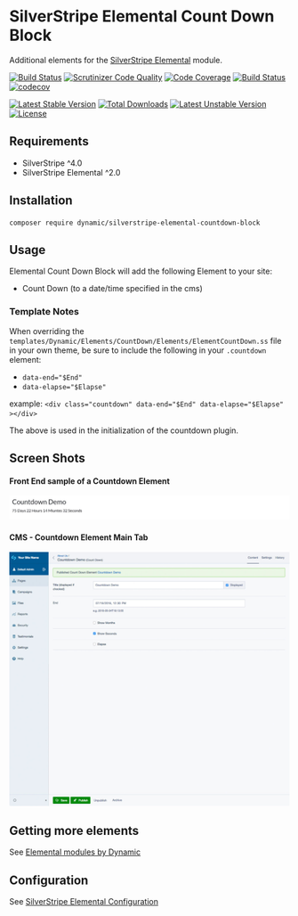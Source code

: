# SilverStripe Elemental Count Down Block

Additional elements for the [SilverStripe Elemental](https://github.com/dnadesign/silverstripe-elemental) module.

[![Build Status](https://travis-ci.org/dynamic/silverstripe-elemental-countdown.svg?branch=master)](https://travis-ci.org/dynamic/silverstripe-elemental-countdown)
[![Scrutinizer Code Quality](https://scrutinizer-ci.com/g/dynamic/silverstripe-elemental-countdown/badges/quality-score.png?b=master)](https://scrutinizer-ci.com/g/dynamic/silverstripe-elemental-countdown/?branch=master)
[![Code Coverage](https://scrutinizer-ci.com/g/dynamic/silverstripe-elemental-countdown/badges/coverage.png?b=master)](https://scrutinizer-ci.com/g/dynamic/silverstripe-elemental-countdown/?branch=master)
[![Build Status](https://scrutinizer-ci.com/g/dynamic/silverstripe-elemental-countdown/badges/build.png?b=master)](https://scrutinizer-ci.com/g/dynamic/silverstripe-elemental-countdown/build-status/master)
[![codecov](https://codecov.io/gh/dynamic/silverstripe-elemental-countdown/branch/master/graph/badge.svg)](https://codecov.io/gh/dynamic/silverstripe-elemental-countdown)

[![Latest Stable Version](https://poser.pugx.org/dynamic/silverstripe-elemental-countdown-block/v/stable)](https://packagist.org/packages/dynamic/silverstripe-elemental-countdown-block)
[![Total Downloads](https://poser.pugx.org/dynamic/silverstripe-elemental-countdown-block/downloads)](https://packagist.org/packages/dynamic/silverstripe-elemental-countdown-block)
[![Latest Unstable Version](https://poser.pugx.org/dynamic/silverstripe-elemental-countdown-block/v/unstable)](https://packagist.org/packages/dynamic/silverstripe-elemental-countdown-block)
[![License](https://poser.pugx.org/dynamic/silverstripe-elemental-countdown-block/license)](https://packagist.org/packages/dynamic/silverstripe-elemental-countdown-block)


## Requirements

* SilverStripe ^4.0
* SilverStripe Elemental ^2.0

## Installation

`composer require dynamic/silverstripe-elemental-countdown-block`

## Usage

Elemental Count Down Block will add the following Element to your site:

* Count Down (to a date/time specified in the cms)

### Template Notes

When overriding the `templates/Dynamic/Elements/CountDown/Elements/ElementCountDown.ss` file in your own theme, be sure to include the following in your `.countdown` element:

* `data-end="$End"`
* `data-elapse="$Elapse"`

example: `<div class="countdown" data-end="$End" data-elapse="$Elapse" ></div>`

The above is used in the initialization of the countdown plugin.

## Screen Shots

#### Front End sample of a Countdown Element
![Front End sample of a Countdown Element](./readme-images/countdown-block-sample.jpg)

#### CMS - Countdown Element Main Tab
![CMS - Countdown Element Main Tab](./readme-images/countdown-block-cms.jpg)

## Getting more elements

See [Elemental modules by Dynamic](https://github.com/dynamic/silverstripe-elemental-blocks#getting-more-elements)

## Configuration

See [SilverStripe Elemental Configuration](https://github.com/dnadesign/silverstripe-elemental#configuration)